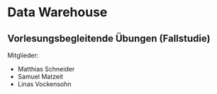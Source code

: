 # Data Warehouse
## Vorlesungsbegleitende Übungen (Fallstudie)

Mitglieder:
- Matthias Schneider
- Samuel Matzeit
- Linas Vockensohn